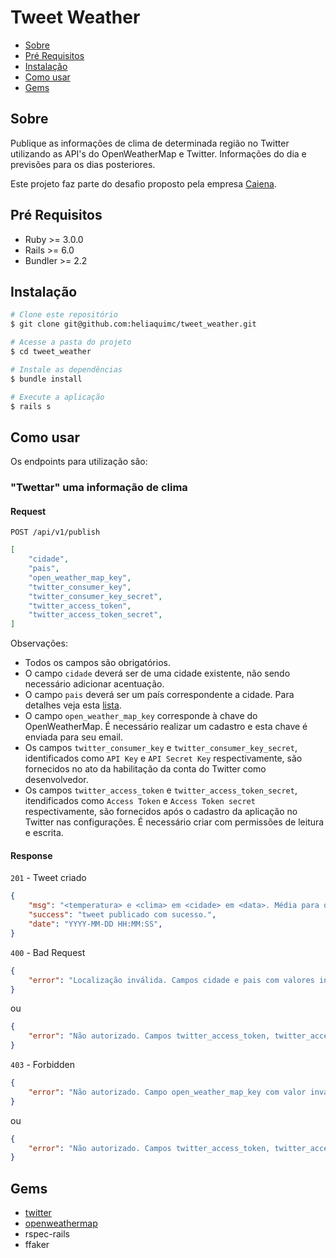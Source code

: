 # Tweet Weather

<!--ts-->
* [Sobre](#sobre)
* [Pré Requisitos](#pre-requisitos)
* [Instalação](#instalacao)
* [Como usar](#como-usar)
* [Gems](#gems)
<!--ts-->

## Sobre

Publique as informações de clima de determinada região no Twitter utilizando as API's do OpenWeatherMap e Twitter. Informações do dia e previsões para os dias posteriores.

Este projeto faz parte do desafio proposto pela empresa [Caiena](https://caiena.net/).

## Pré Requisitos

* Ruby >= 3.0.0
* Rails >= 6.0
* Bundler >= 2.2

## Instalação

```bash
# Clone este repositório
$ git clone git@github.com:heliaquimc/tweet_weather.git

# Acesse a pasta do projeto
$ cd tweet_weather

# Instale as dependências
$ bundle install

# Execute a aplicação
$ rails s
```

## Como usar

Os endpoints para utilização são:

### "Twettar" uma informação de clima

#### Request

`POST /api/v1/publish`

```json
[
    "cidade",
    "pais",
    "open_weather_map_key",
    "twitter_consumer_key",
    "twitter_consumer_key_secret",
    "twitter_access_token",
    "twitter_access_token_secret",
]
```

Observações:

* Todos os campos são obrigatórios.
* O campo `cidade` deverá ser de uma cidade existente, não sendo necessário adicionar acentuação.
* O campo `pais` deverá ser um país correspondente a cidade. Para detalhes veja esta [lista](http://bulk.openweathermap.org/sample/city.list.json.gz).
* O campo `open_weather_map_key` corresponde à chave do OpenWeatherMap. É necessário realizar um cadastro e esta chave é enviada para seu email.
* Os campos `twitter_consumer_key` e `twitter_consumer_key_secret`, identificados como `API Key` e `API Secret Key` respectivamente, são fornecidos no ato da habilitação da conta do Twitter como desenvolvedor.
* Os campos `twitter_access_token` e `twitter_access_token_secret`, itendificados como `Access Token` e `Access Token secret` respectivamente, são fornecidos após o cadastro da aplicação no Twitter nas configurações. É necessário criar com permissões de leitura e escrita.

#### Response

`201` - Tweet criado

```json
{
    "msg": "<temperatura> e <clima> em <cidade> em <data>. Média para os próximos dias: <temperatura> em <data>, ...",
    "success": "tweet publicado com sucesso.",
    "date": "YYYY-MM-DD HH:MM:SS",
}
```

`400` - Bad Request

```json
{
    "error": "Localização inválida. Campos cidade e pais com valores inválidos ou não relacionados."
}
```

ou

```json
{
    "error": "Não autorizado. Campos twitter_access_token, twitter_access_token_secret, twitter_consumer_key ou twitter_consumer_key_secret com valores inválidos."
}
```

`403` - Forbidden

```json
{
    "error": "Não autorizado. Campo open_weather_map_key com valor inválido."
}
```

ou

```json
{
    "error": "Não autorizado. Campos twitter_access_token, twitter_access_token_secret, twitter_consumer_key ou twitter_consumer_key_secret com valores inválidos."
}
```

## Gems

* [twitter](https://rubygems.org/gems/twitter/versions/6.2.0)
* [openweathermap](https://rubygems.org/gems/openweathermap/versions/0.2.3)
* rspec-rails
* ffaker